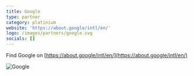 ```yaml
---
title: Google
type: partner
category: platinium
website: 'https://about.google/intl/en/'
logo: /images/partners/google.svg
socials: []
---
```


Find Google on [https://about.google/intl/en/](https://about.google/intl/en/)

![Google](/images/partners/google.svg)
